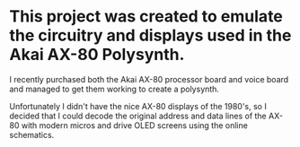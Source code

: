 # This project was created to emulate the circuitry and displays used in the Akai AX-80 Polysynth.

I recently purchased both the Akai AX-80 processor board and voice board and managed to get them working to create a polysynth. 

Unfortunately I didn't have the nice AX-80 displays of the 1980's, so I decided that I could decode the original address and data lines of the AX-80 with modern micros and drive OLED screens using the online schematics.
